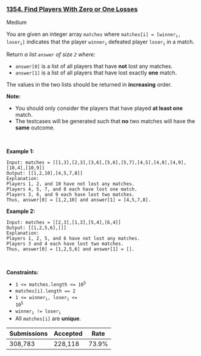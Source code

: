 ### [1354. Find Players With Zero or One Losses](https://leetcode.com/problems/find-players-with-zero-or-one-losses/description/?envType=daily-question&envId=2024-01-15)

Medium

You are given an integer array `` matches `` where <code>matches[i] = [winner<sub>i</sub>, loser<sub>i</sub>]</code> indicates that the player <code>winner<sub>i</sub></code> defeated player <code>loser<sub>i</sub></code> in a match.

Return _a list _`` answer ``_ of size _`` 2 ``_ where:_

*   `` answer[0] `` is a list of all players that have __not__ lost any matches.
*   `` answer[1] `` is a list of all players that have lost exactly __one__ match.

The values in the two lists should be returned in __increasing__ order.

__Note:__

*   You should only consider the players that have played __at least one__ match.
*   The testcases will be generated such that __no__ two matches will have the __same__ outcome.

 

<strong class="example">Example 1:</strong>

```
Input: matches = [[1,3],[2,3],[3,6],[5,6],[5,7],[4,5],[4,8],[4,9],[10,4],[10,9]]
Output: [[1,2,10],[4,5,7,8]]
Explanation:
Players 1, 2, and 10 have not lost any matches.
Players 4, 5, 7, and 8 each have lost one match.
Players 3, 6, and 9 each have lost two matches.
Thus, answer[0] = [1,2,10] and answer[1] = [4,5,7,8].
```

<strong class="example">Example 2:</strong>

```
Input: matches = [[2,3],[1,3],[5,4],[6,4]]
Output: [[1,2,5,6],[]]
Explanation:
Players 1, 2, 5, and 6 have not lost any matches.
Players 3 and 4 each have lost two matches.
Thus, answer[0] = [1,2,5,6] and answer[1] = [].
```

 

__Constraints:__

*   <code>1 <= matches.length <= 10<sup>5</sup></code>
*   `` matches[i].length == 2 ``
*   <code>1 <= winner<sub>i</sub>, loser<sub>i</sub> <= 10<sup>5</sup></code>
*   <code>winner<sub>i</sub> != loser<sub>i</sub></code>
*   All `` matches[i] `` are __unique__.

| Submissions    | Accepted     | Rate   |
| -------------- | ------------ | ------ |
| 308,783 | 228,118 | 73.9% |